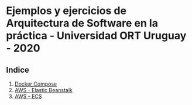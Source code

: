 # Ejemplos y ejercicios de Arquitectura de Software en la práctica - Universidad ORT Uruguay - 2020

## Indice

1. [Docker Compose](docker_compose)
2. [AWS - Elastic Beanstalk](aws-elastic-beanstalk)
3. [AWS - ECS](aws-ecs)
